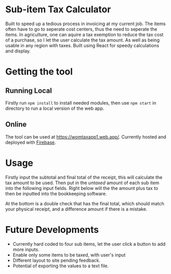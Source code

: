 # Sub-item Tax Calculator
Built to speed up a tedious process in invoicing at my current job. The items often have to go to seperate cost centers, thus the need to seperate the items.
In agriculture, one can aquire a tax exemption to reduce the tax cost of a purchase, so I let the user calculate the tax amount. As well as being usable in any region with taxes.
Built using React for speedy calculations and display.

# Getting the tool
## Running Local
Firstly run `npm install` to install needed modules, then use `npm start` in directory to run a local version of the web app.

## Online
The tool can be used at https://womtaxapp1.web.app/.
Currently hosted and deployed with [Firebase](https://firebase.google.com/).

# Usage
Firstly input the subtotal and final total of the receipt, this will calculate the tax amount to be used.
Then put in the *untaxed* amount of each sub item into the following input fields. Right below will the the amount plus tax to then be inputted into the bookkeeping software.

At the bottom is a double check that has the final total, which should match your physical receipt, and a difference amount if there is a mistake.

# Future Developments
- Currently hard coded to four sub items, let the user click a button to add more inputs.
- Enable only some items to be taxed, with user's input
- Different layout to site pending feedback.
- Potential of exporting the values to a text file.
